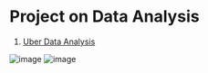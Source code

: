 # Project on Data Analysis

1. [Uber Data Analysis]( https://www.kaggle.com/code/pkmisra/01uberdataanalysis-nycity)

![image](https://github.com/misrapk/Data-Analysis-Projects/assets/46857249/d1070abb-5087-43f9-8085-168f39f5813e)
![image](https://github.com/misrapk/Data-Analysis-Projects/assets/46857249/3e382621-8e71-4bce-91e5-2d02c3673cbc)

